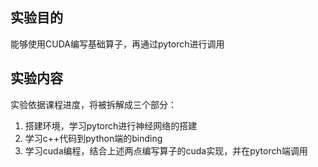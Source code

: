 ## 实验目的

能够使用CUDA编写基础算子，再通过pytorch进行调用


## 实验内容

实验依据课程进度，将被拆解成三个部分：

1. 搭建环境，学习pytorch进行神经网络的搭建
2. 学习c++代码到python端的binding
3. 学习cuda编程，结合上述两点编写算子的cuda实现，并在pytorch端调用

